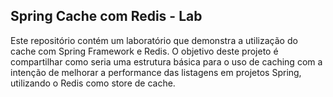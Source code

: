 ## Spring Cache com Redis - Lab

Este repositório contém um laboratório que demonstra a  utilização do cache com Spring Framework e Redis. O objetivo deste projeto é compartilhar como seria uma estrutura básica para o uso de caching com a intenção de melhorar a performance das listagens em projetos Spring, utilizando o Redis como store de cache.


